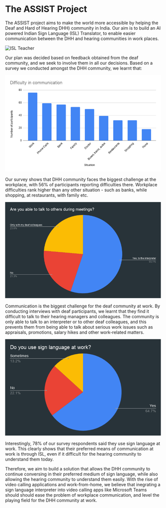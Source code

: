 # The ASSIST Project

The ASSIST project aims to make the world more accessible by helping the Deaf and Hard of Hearing DHH) community in India. Our aim is to build an AI powered Indian Sign Language (ISL) Translator, to enable easier communication between the DHH and hearing communities in work places. 

![ISL Teacher](https://s01.sgp1.digitaloceanspaces.com/facebook/847575-65965-wjmctjrbqs-1502978910.jpg "Image courtesy Prakash Singh, scroll.in")

Our plan was decided based on feedback obtained from the deaf community, and we seek to involve them in all our decisions. Based on a survey we conducted amongst the DHH community, we learnt that:

![Difficulty in communicating in different places Chart](./images/Difficulties.png)

Our survey shows that DHH community faces the biggest challenge at the workplace, with 56% of participants reporting difficulties there. Workplace difficulties rank higher than any other situation - such as banks, while shopping, at restaurants, with family etc.

![Talking to others Chart](./images/talking_to_others.png)

Communication is the biggest challenge for the deaf community at work. By conducting interviews with deaf participants, we learnt that they find it difficult to talk to their hearing managers and colleagues. The community is only able to talk to an interpreter or to other deaf colleagues, and this prevents them from being able to talk about serious work issues such as appraisals, promotions, salary hikes and other work-related matters. 

![ISL Usage at work Chart](./images/ISL_at_work.png)

Interestingly, 78% of our survey respondents said they use sign language at work. This clearly shows that their preferred means of communication at work is through ISL, even if it difficult for the hearing community to understand them today. 

Therefore, we aim to build a solution that allows the DHH community to continue conversing in their preferred medium of sign language, while also allowing the hearing community to understand them easily. With the rise of video calling applications and work-from-home, we believe that inegrating a sign language interpreter into video calling apps like Microsoft Teams should should ease the problem of workplace communication, and level the playing field for the DHH community at work.  
